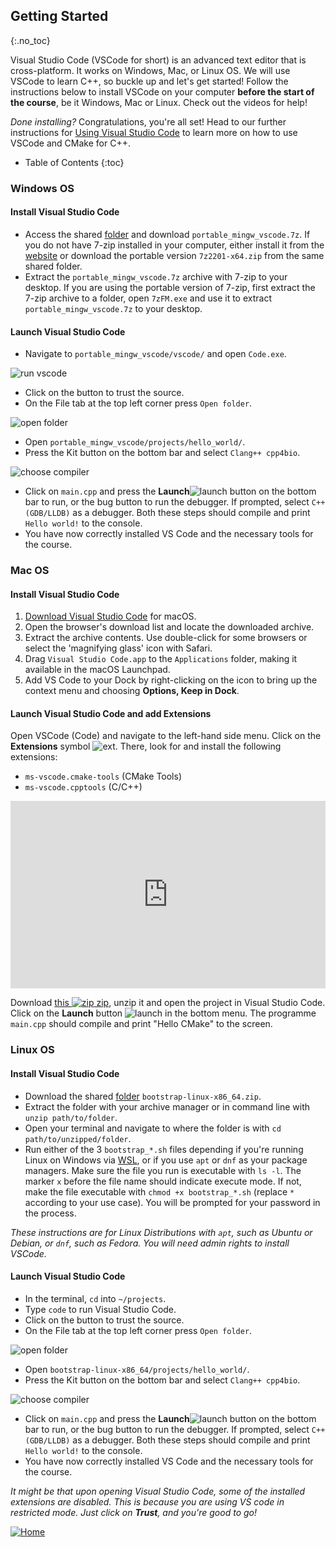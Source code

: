 ## Getting Started
{:.no_toc}

Visual Studio Code (VSCode for short) is an advanced text editor that is cross-platform. 
It works on Windows, Mac, or Linux OS.
We will use VSCode to learn C++, so buckle up and let's get started! Follow the instructions below to install VSCode on your computer **before the start of the course**, be it Windows, Mac or Linux. Check out the videos for help!

*Done installing?* Congratulations, you're all set! Head to our further instructions for [Using Visual Studio Code](https://rugtres.github.io/programming4biologists/using-vs-code) to learn more on how to use VSCode and CMake for C++.

* Table of Contents
{:toc}

### Windows OS
#### Install Visual Studio Code
* Access the shared [folder](https://drive.google.com/drive/folders/1D3FQNhDLFY7mzvIzMqOtc9LIBlh_yaRr?usp=share_link) and download `portable_mingw_vscode.7z`. If you do not have 7-zip installed in your computer, either install it from the [website](https://www.7-zip.org/download.html) or download the portable version `7z2201-x64.zip` from the same shared folder. 
* Extract the `portable_mingw_vscode.7z` archive with 7-zip to your desktop. If you are using the portable version of 7-zip, first extract the 7-zip  archive to a folder, open `7zFM.exe` and use it to extract `portable_mingw_vscode.7z` to your desktop.

#### Launch Visual Studio Code
* Navigate to `portable_mingw_vscode/vscode/` and open `Code.exe`. 

![run vscode](img/run_vscode.png)

* Click on the button to trust the source.
* On the File tab at the top left corner press `Open folder`. 

![open folder](img/open_folder.png)

* Open `portable_mingw_vscode/projects/hello_world/`.
* Press the Kit button on the bottom bar  and select `Clang++ cpp4bio`. 

![choose compiler](img/choose_compiler.png)

* Click on `main.cpp` and press the **Launch**![launch](img/launch.png) button on the bottom bar to run, or the bug button to run the debugger. If prompted, select `C++ (GDB/LLDB)` as a debugger. Both these steps should compile and print `Hello world!` to the console.
* You have now correctly installed VS Code and the necessary tools for the course.

### Mac OS

#### Install Visual Studio Code

1. [Download Visual Studio Code](https://go.microsoft.com/fwlink/?LinkID=534106) for macOS.
2. Open the browser's download list and locate the downloaded archive.
3. Extract the archive contents. Use double-click for some browsers or select the 'magnifying glass' icon with Safari.
4. Drag `Visual Studio Code.app` to the `Applications` folder, making it available in the macOS Launchpad.
5. Add VS Code to your Dock by right-clicking on the icon to bring up the context menu and choosing **Options, Keep in Dock**.

#### Launch Visual Studio Code and add Extensions
Open VSCode (Code) and navigate to the left-hand side menu. Click on the **Extensions** symbol ![ext](img/extensions.png). There, look for and install the following extensions:
- `ms-vscode.cmake-tools` (CMake Tools)
- `ms-vscode.cpptools` (C/C++)

<iframe style="width:100%; height:300px;" src="https://www.youtube.com/embed/BdNvJKxaBb4" title="YouTube video player" frameborder="0" allow="accelerometer; autoplay; clipboard-write; encrypted-media; gyroscope; picture-in-picture" allowfullscreen></iframe>

Download [this ![zip](img/zip.png) zip](https://github.com/rugtres/cmake-project/archive/refs/heads/main.zip), unzip it and open the project in Visual Studio Code. Click on the **Launch** button ![launch](img/launch.png) in the bottom menu. The programme `main.cpp` should compile and print "Hello CMake" to the screen.

### Linux OS

#### Install Visual Studio Code

* Download the shared [folder](https://drive.google.com/file/d/14Q2Lqg0fC9NeV0WBNo_ENOjts9gnx1y4/view?usp=share_link) `bootstrap-linux-x86_64.zip`.
* Extract the folder with your archive manager or in command line with `unzip path/to/folder`.
* Open your terminal and navigate to where the folder is with `cd path/to/unzipped/folder`.
* Run either of the 3 `bootstrap_*.sh` files depending if you're running Linux on Windows via [WSL](https://learn.microsoft.com/en-us/windows/wsl/), or if you use `apt` or `dnf` as your package managers. Make sure the file you run is executable with `ls -l`. The marker `x` before the file name should indicate execute mode. If not, make the file executable with `chmod +x bootstrap_*.sh` (replace `*` according to your use case).  You will be prompted for your password in the process.

*These instructions are for Linux Distributions with `apt`, such as Ubuntu or Debian, or `dnf`, such as Fedora. You will need admin rights to install VSCode.*

#### Launch Visual Studio Code

* In the terminal, `cd` into `~/projects`.
* Type `code` to run Visual Studio Code.
* Click on the button to trust the source.
* On the File tab at the top left corner press `Open folder`. 

![open folder](img/open_folder.png)

* Open `bootstrap-linux-x86_64/projects/hello_world/`.
* Press the Kit button on the bottom bar  and select `Clang++ cpp4bio`. 

![choose compiler](img/choose_compiler.png)

* Click on `main.cpp` and press the **Launch**![launch](img/launch.png) button on the bottom bar to run, or the bug button to run the debugger. If prompted, select `C++ (GDB/LLDB)` as a debugger. Both these steps should compile and print `Hello world!` to the console.
* You have now correctly installed VS Code and the necessary tools for the course.

*It might be that upon opening Visual Studio Code, some of the installed extensions are disabled. This is because you are using VS code in restricted mode. 
Just click on **Trust**, and you're good to go!*

[![Home](/img/home.jpg)](https://rugtres.github.io/programming4biologists/)
